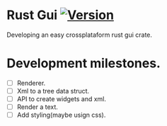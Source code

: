 # Rust Gui [![Version](https://badge.fury.io/gh/tterb%2FHyde.svg)](https://badge.fury.io/gh/tterb%2FHyde)
Developing an easy crossplataform rust gui crate.

# Development milestones.
- [ ] Renderer.
- [ ] Xml to a tree data struct.
- [ ] API to create widgets and xml.
- [ ] Render a text.
- [ ] Add styling(maybe usign css).
